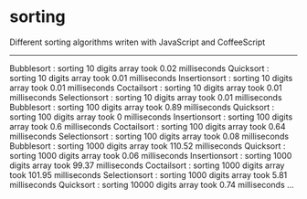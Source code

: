 sorting
=======

Different sorting algorithms writen with JavaScript and CoffeeScript

-------
Bubblesort    : sorting 10 digits array took 0.02 milliseconds
Quicksort     : sorting 10 digits array took 0.01 milliseconds
Insertionsort : sorting 10 digits array took 0.01 milliseconds
Coctailsort   : sorting 10 digits array took 0.01 milliseconds
Selectionsort : sorting 10 digits array took 0.01 milliseconds
Bubblesort    : sorting 100 digits array took 0.89 milliseconds
Quicksort     : sorting 100 digits array took 0 milliseconds
Insertionsort : sorting 100 digits array took 0.6 milliseconds
Coctailsort   : sorting 100 digits array took 0.64 milliseconds
Selectionsort : sorting 100 digits array took 0.08 milliseconds
Bubblesort    : sorting 1000 digits array took 110.52 milliseconds
Quicksort     : sorting 1000 digits array took 0.06 milliseconds
Insertionsort : sorting 1000 digits array took 99.37 milliseconds
Coctailsort   : sorting 1000 digits array took 101.95 milliseconds
Selectionsort : sorting 1000 digits array took 5.81 milliseconds
Quicksort     : sorting 10000 digits array took 0.74 milliseconds
...
